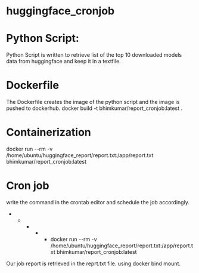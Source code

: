 # huggingface_cronjob

# Python Script:
Python Script is written to retrieve list of the top 10 downloaded models data from huggingface and keep it in a textfile.

# Dockerfile
The Dockerfile creates the image of the python script and the image is pushed to dockerhub.
docker build -t bhimkumar/report_cronjob:latest .

# Containerization
docker run --rm -v /home/ubuntu/huggingface_report/report.txt:/app/report.txt bhimkumar/report_cronjob:latest

# Cron job
write the command in the crontab editor and schedule the job accordingly.
* * * * * docker run --rm -v /home/ubuntu/huggingface_report/report.txt:/app/report.txt bhimkumar/report_cronjob:latest

Our job report is retrieved in the reprt.txt file. using docker bind mount.
          
